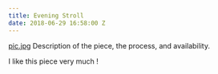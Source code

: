 ```yaml
---
title: Evening Stroll
date: 2018-06-29 16:58:00 Z
---
```


[pic.jpg](/uploads/pic.jpg)
Description of the piece, the process, and availability.

I like this piece very much !